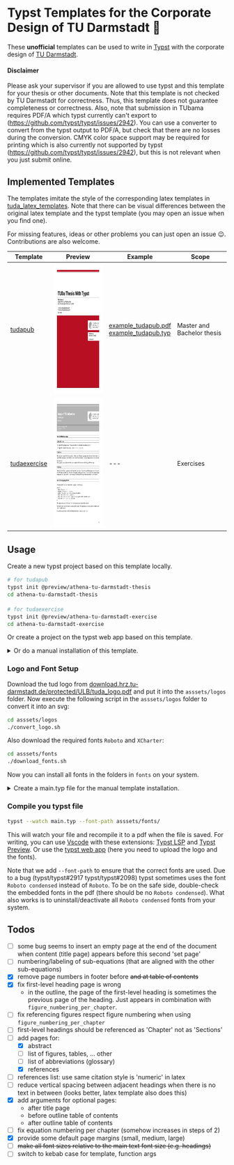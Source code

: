 # Typst Templates for the Corporate Design of TU Darmstadt :book:
These **unofficial** templates can be used to write in [Typst](https://github.com/typst/typst) with the corporate design of [TU Darmstadt](https://www.tu-darmstadt.de/).

#### Disclaimer
Please ask your supervisor if you are allowed to use typst and this template for your thesis or other documents.
Note that this template is not checked by TU Darmstadt for correctness.
Thus, this template does not guarantee completeness or correctness.
Also, note that submission in TUbama requires PDF/A which typst currently can't export to (https://github.com/typst/typst/issues/2942).
You can use a converter to convert from the typst output to PDF/A, but check that there are no losses during the conversion. CMYK color space support may be required for printing which is also currently not supported by typst (https://github.com/typst/typst/issues/2942), but this is not relevant when you just submit online.


## Implemented Templates
The templates imitate the style of the corresponding latex templates in [tuda_latex_templates](https://github.com/tudace/tuda_latex_templates).
Note that there can be visual differences between the original latex template and the typst template (you may open an issue when you find one).

For missing features, ideas or other problems you can just open an issue :wink:. Contributions are also welcome.

| Template | Preview | Example | Scope |
|----------|---------|---------|-------|
| [tudapub](templates/tudapub/template/tudapub.typ) | <img src="templates/tudapub/preview/tudapub_prev-01.png" height="300px"> | [example_tudapub.pdf](example_tudapub.pdf) <br/> [example_tudapub.typ](example_tudapub.typ) | Master and Bachelor thesis |
| [tudaexercise](templates/tudaexercise/template/tudaexercise.typ) | <img src="templates/tudaexercise/preview/tudaexercise_prev-1.png" height="300px"> | --- | Exercises |

## Usage
Create a new typst project based on this template locally.
```bash
# for tudapub
typst init @preview/athena-tu-darmstadt-thesis
cd athena-tu-darmstadt-thesis

# for tudaexercise
typst init @preview/athena-tu-darmstadt-exercise
cd athena-tu-darmstadt-exercise
```
Or create a project on the typst web app based on this template.

<details>
<summary>Or do a manual installation of this template.</summary>
For a manual setup create a folder for your writing project and download this template into the `templates` folder:

```bash
mkdir my_thesis && cd my_thesis
mkdir templates && cd templates
git clone https://github.com/JeyRunner/tuda-typst-templates templates/
```
</details>

### Logo and Font Setup
Download the tud logo from [download.hrz.tu-darmstadt.de/protected/ULB/tuda_logo.pdf](https://download.hrz.tu-darmstadt.de/protected/ULB/tuda_logo.pdf) and put it into the `asssets/logos` folder.
Now execute the following script in the `asssets/logos` folder to convert it into an svg:

```bash
cd asssets/logos
./convert_logo.sh
```

Also download the required fonts `Roboto` and `XCharter`:
```bash
cd asssets/fonts
./download_fonts.sh
```
Now you can install all fonts in the folders in `fonts` on your system.

<details>
<summary>Create a main.typ file for the manual template installation.</summary>
Create a simple `main.typ` in the root folder (`my_thesis`) of your new project:

```js
#import "templates/tuda-typst-templates/templates/tudapub/template/lib.typ": *

#show: tudapub.with(
  title: [
    My Thesis
  ],
  author: "My Name",
  accentcolor: "3d"
)

= My First Chapter
Some Text
```

</details>

### Compile you typst file

```bash
typst --watch main.typ --font-path asssets/fonts/
```

This will watch your file and recompile it to a pdf when the file is saved. For writing, you can use [Vscode](https://code.visualstudio.com/) with these extensions: [Typst LSP](https://marketplace.visualstudio.com/items?itemName=nvarner.typst-lsp) and [Typst Preview](https://marketplace.visualstudio.com/items?itemName=mgt19937.typst-preview). Or use the [typst web app](https://typst.app/) (here you need to upload the logo and the fonts).

Note that we add `--font-path` to ensure that the correct fonts are used.
Due to a bug (typst/typst#2917 typst/typst#2098) typst sometimes uses the font `Roboto condensed` instead of `Roboto`.
To be on the safe side, double-check the embedded fonts in the pdf (there should be no `Roboto condensed`).
What also works is to uninstall/deactivate all `Roboto condensed` fonts from your system.


## Todos
* [ ] some bug seems to insert an empty page at the end of the document when content (title page) appears before this second 'set page'
* [ ] numbering/labeling of sub-equations (that are aligned with the other sub-equations)
* [x] remove page numbers in footer before ~~and at table of contents~~
* [x] fix first-level heading page is wrong
  * in the outline, the page of the first-level heading is sometimes the previous page of the heading. Just appears in combination with `figure_numbering_per_chapter`.
* [ ] fix referencing figures respect figure numbering when using `figure_numbering_per_chapter`
* [ ] first-level headings should be referenced as 'Chapter' not as 'Sections'
* [ ] add pages for:
  * [x] abstract
  * [ ] list of figures, tables, ... other
  * [ ] list of abbreviations (glossary)
  * [x] references
* [ ] references list: use same citation style is 'numeric' in latex
* [ ] reduce vertical spacing between adjacent headings when there is no text in between (looks better, latex template also does this)
* [x] add arguments for optional pages:
  * after title page
  * before outline table of contents
  * after outline table of contents
* [ ] fix equation numbering per chapter (somehow increases in steps of 2)
* [x] provide some default page margins (small, medium, large)
* [ ] ~~make all font sizes relative to the main text font size (e.g. headings)~~
* [ ] switch to kebab case for template, function args